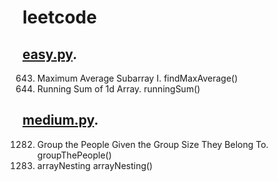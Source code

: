 # leetcode

## [easy.py](/easy.py).

643. Maximum Average Subarray I. findMaxAverage()
1480. Running Sum of 1d Array. runningSum()

## [medium.py](/medium.py).

1282. Group the People Given the Group Size They Belong To. groupThePeople()
1283. arrayNesting arrayNesting()
